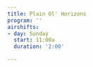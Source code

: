 ```yaml
---
title: Plain Ol' Horizons
program: ''
airshifts:
- day: Sunday
  start: 11:00a
  duration: '2:00'

---
```

